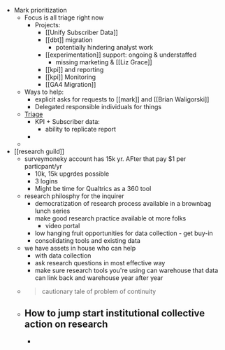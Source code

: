 - Mark prioritization
	- Focus is all triage right now
		- Projects:
			- [[Unify Subscriber Data]]
			- [[dbt]] migration
				- potentially hindering analyst work
			- [[experimentation]] support: ongoing & understaffed
				- missing marketing & [[Liz Grace]]
			- [[kpi]] and reporting
			- [[kpi]] Monitoring
			- [[GA4 Migration]]
	- Ways to help:
		- explicit asks for requests to [[mark]] and [[Brian Waligorski]]
		- Delegated responsible individuals for things
	- [Triage](https://miro.com/app/board/uXjVO7A9Rac=/)
		- KPI + Subscriber data:
			- ability to replicate report
		-
	-
- [[research guild]]
	- surveymoneky account has 15k yr. AFter that pay $1 per particpant/yr
		- 10k, 15k upgrdes possible
		- 3 logins
		- Might be time for Qualtrics as a 360 tool
	- research philosphy for the inquirer
		- democratization of research process available in a brownbag lunch series
		- make good research practice available ot more folks
			- video portal
		- low hanging fruit opportunities for data collection - get buy-in
		- consolidating tools and existing data
	- we have assets in house who can help
		- with data collection
		- ask research questions in most effective way
		- make sure research tools you're using can warehouse that data can link back and warehouse year after year
	- > cautionary tale of problem of continuity
	- How to jump start institutional collective action on research
		-
		-